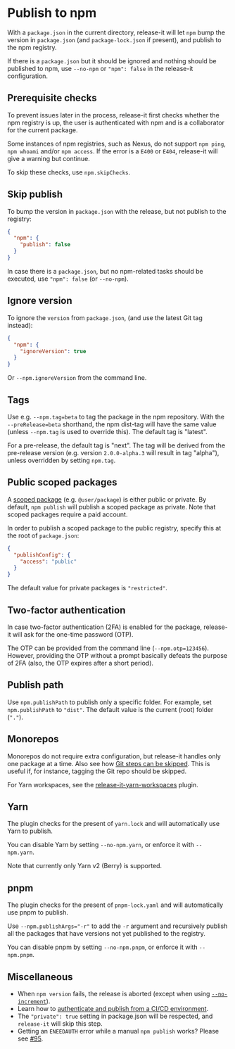 # Publish to npm

With a `package.json` in the current directory, release-it will let `npm` bump the version in `package.json` (and
`package-lock.json` if present), and publish to the npm registry.

If there is a `package.json` but it should be ignored and nothing should be published to npm, use `--no-npm` or
`"npm": false` in the release-it configuration.

## Prerequisite checks

To prevent issues later in the process, release-it first checks whether the npm registry is up, the user is
authenticated with npm and is a collaborator for the current package.

Some instances of npm registries, such as Nexus, do not support `npm ping`, `npm whoami` and/or `npm access`. If the
error is a `E400` or `E404`, release-it will give a warning but continue.

To skip these checks, use `npm.skipChecks`.

## Skip publish

To bump the version in `package.json` with the release, but not publish to the registry:

```json
{
  "npm": {
    "publish": false
  }
}
```

In case there is a `package.json`, but no npm-related tasks should be executed, use `"npm": false` (or `--no-npm`).

## Ignore version

To ignore the `version` from `package.json`, (and use the latest Git tag instead):

```json
{
  "npm": {
    "ignoreVersion": true
  }
}
```

Or `--npm.ignoreVersion` from the command line.

## Tags

Use e.g. `--npm.tag=beta` to tag the package in the npm repository. With the `--preRelease=beta` shorthand, the npm
dist-tag will have the same value (unless `--npm.tag` is used to override this). The default tag is "latest".

For a pre-release, the default tag is "next". The tag will be derived from the pre-release version (e.g. version
`2.0.0-alpha.3` will result in tag "alpha"), unless overridden by setting `npm.tag`.

## Public scoped packages

A [scoped package](https://docs.npmjs.com/about-scopes) (e.g. `@user/package`) is either public or private. By default,
`npm publish` will publish a scoped package as private. Note that scoped packages require a paid account.

In order to publish a scoped package to the public registry, specify this at the root of `package.json`:

```json
{
  "publishConfig": {
    "access": "public"
  }
}
```

The default value for private packages is `"restricted"`.

## Two-factor authentication

In case two-factor authentication (2FA) is enabled for the package, release-it will ask for the one-time password (OTP).

The OTP can be provided from the command line (`--npm.otp=123456`). However, providing the OTP without a prompt
basically defeats the purpose of 2FA (also, the OTP expires after a short period).

## Publish path

Use `npm.publishPath` to publish only a specific folder. For example, set `npm.publishPath` to `"dist"`. The default
value is the current (root) folder (`"."`).

## Monorepos

Monorepos do not require extra configuration, but release-it handles only one package at a time. Also see how
[Git steps can be skipped](#skip-git-steps). This is useful if, for instance, tagging the Git repo should be skipped.

For Yarn workspaces, see the [release-it-yarn-workspaces](https://github.com/rwjblue/release-it-yarn-workspaces) plugin.

## Yarn

The plugin checks for the present of `yarn.lock` and will automatically use Yarn to publish.

You can disable Yarn by setting `--no-npm.yarn`, or enforce it with `--npm.yarn`.

Note that currently only Yarn v2 (Berry) is supported.

## pnpm

The plugin checks for the present of `pnpm-lock.yaml` and will automatically use pnpm to publish.

Use `--npm.publishArgs="-r"` to add the `-r` argument and recursively publish all the packages that have versions not
yet published to the registry.

You can disable pnpm by setting `--no-npm.pnpm`, or enforce it with `--npm.pnpm`.

## Miscellaneous

- When `npm version` fails, the release is aborted (except when using
  [`--no-increment`](../README.md#update-or-re-run-existing-releases)).
- Learn how to [authenticate and publish from a CI/CD environment](./ci.md#npm).
- The `"private": true` setting in package.json will be respected, and `release-it` will skip this step.
- Getting an `ENEEDAUTH` error while a manual `npm publish` works? Please see
  [#95](https://github.com/release-it/release-it/issues/95#issuecomment-344919384).
